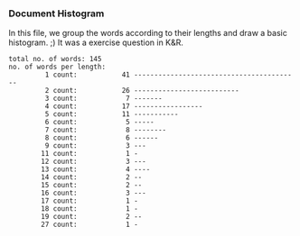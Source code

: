### Document Histogram

In this file, we group the words according to their lengths and draw a basic histogram. ;)
It was a exercise question in K&R.
```
total no. of words: 145
no. of words per length:
         1 count:           41 -----------------------------------------
         2 count:           26 --------------------------
         3 count:            7 -------
         4 count:           17 -----------------
         5 count:           11 -----------
         6 count:            5 -----
         7 count:            8 --------
         8 count:            6 ------
         9 count:            3 ---
        11 count:            1 -
        12 count:            3 ---
        13 count:            4 ----
        14 count:            2 --
        15 count:            2 --
        16 count:            3 ---
        17 count:            1 -
        18 count:            1 -
        19 count:            2 --
        27 count:            1 -
```
